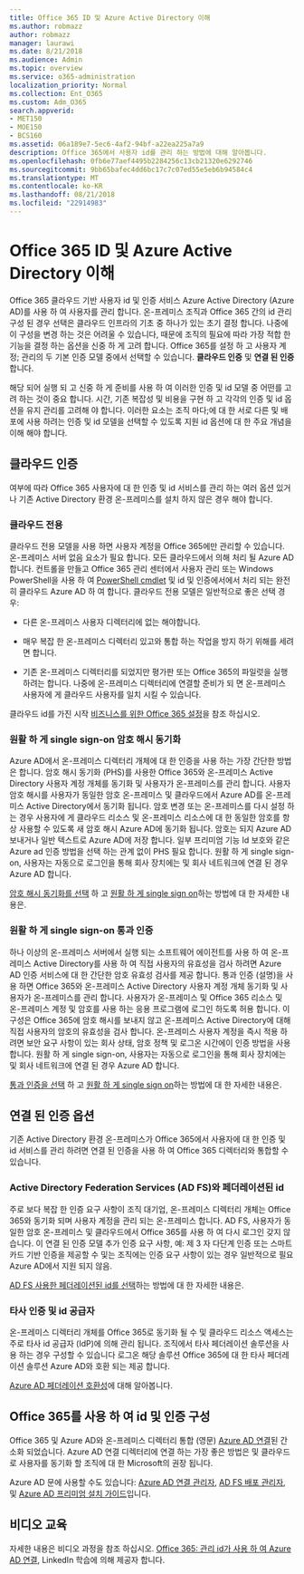 ```yaml
---
title: Office 365 ID 및 Azure Active Directory 이해
ms.author: robmazz
author: robmazz
manager: laurawi
ms.date: 8/21/2018
ms.audience: Admin
ms.topic: overview
ms.service: o365-administration
localization_priority: Normal
ms.collection: Ent_O365
ms.custom: Adm_O365
search.appverid:
- MET150
- MOE150
- BCS160
ms.assetid: 06a189e7-5ec6-4af2-94bf-a22ea225a7a9
description: Office 365에서 사용자 id를 관리 하는 방법에 대해 알아봅니다.
ms.openlocfilehash: 0fb6e77aef4495b2284256c13cb21320e6292746
ms.sourcegitcommit: 9bb65bafec4dd6bc17c7c07ed55e5eb6b94584c4
ms.translationtype: MT
ms.contentlocale: ko-KR
ms.lasthandoff: 08/21/2018
ms.locfileid: "22914983"
---
```

# <a name="understanding-office-365-identity-and-azure-active-directory"></a>Office 365 ID 및 Azure Active Directory 이해

Office 365 클라우드 기반 사용자 id 및 인증 서비스 Azure Active Directory (Azure AD)를 사용 하 여 사용자를 관리 합니다. 온-프레미스 조직과 Office 365 간의 id 관리 구성 된 경우 선택은 클라우드 인프라의 기초 중 하나가 있는 초기 결정 합니다. 나중에이 구성을 변경 하는 것은 어려울 수 있습니다, 때문에 조직의 필요에 따라 가장 적합 한 기능을 결정 하는 옵션을 신중 하 게 고려 합니다. Office 365를 설정 하 고 사용자 계정; 관리의 두 기본 인증 모델 중에서 선택할 수 있습니다. **클라우드 인증** 및 **연결 된 인증**합니다.
  
해당 되어 실행 되 고 신중 하 게 준비를 사용 하 여 이러한 인증 및 id 모델 중 어떤를 고려 하는 것이 중요 합니다. 시간, 기존 복잡성 및 비용을 구현 하 고 각각의 인증 및 id 옵션을 유지 관리를 고려해 야 합니다. 이러한 요소는 조직 마다;에 대 한 서로 다른 및 배포에 사용 하려는 인증 및 id 모델을 선택할 수 있도록 지원 id 옵션에 대 한 주요 개념을 이해 해야 합니다.
  
## <a name="cloud-authentication"></a>클라우드 인증

여부에 따라 Office 365 사용자에 대 한 인증 및 id 서비스를 관리 하는 여러 옵션 있거나 기존 Active Directory 환경 온-프레미스를 설치 하지 않은 경우 해야 합니다.
  
### <a name="cloud-only"></a>클라우드 전용

클라우드 전용 모델을 사용 하면 사용자 계정을 Office 365에만 관리할 수 있습니다. 온-프레미스 서버 없음 요소가 필요 합니다. 모든 클라우드에서 의해 처리 될 Azure AD 합니다. 컨트롤을 만들고 Office 365 관리 센터에서 사용자 관리 또는 Windows PowerShell을 사용 하 여 [PowerShell cmdlet](https://docs.microsoft.com/office365/enterprise/powershell/manage-office-365-with-office-365-powershell) 및 id 및 인증에서에서 처리 되는 완전히 클라우드 Azure AD 하 여 합니다. 클라우드 전용 모델은 일반적으로 좋은 선택 경우: 
  
- 다른 온-프레미스 사용자 디렉터리에 없는 해야합니다.
    
- 매우 복잡 한 온-프레미스 디렉터리 있고와 통합 하는 작업을 방지 하기 위해를 세려면 합니다.
    
- 기존 온-프레미스 디렉터리를 되었지만 평가판 또는 Office 365의 파일럿을 실행 하려는 합니다. 나중에 온-프레미스 디렉터리에 연결할 준비가 되 면 온-프레미스 사용자에 게 클라우드 사용자를 일치 시킬 수 있습니다.
    
클라우드 id를 가진 시작 [비즈니스를 위한 Office 365 설정](https://support.office.com/article/6a3a29a0-e616-4713-99d1-15eda62d04fa)을 참조 하십시오.
  
### <a name="password-hash-sync-with-seamless-single-sign-on"></a>원활 하 게 single sign-on 암호 해시 동기화

Azure AD에서 온-프레미스 디렉터리 개체에 대 한 인증을 사용 하는 가장 간단한 방법은 합니다. 암호 해시 동기화 (PHS)를 사용한 Office 365와 온-프레미스 Active Directory 사용자 계정 개체를 동기화 및 사용자가 온-프레미스를 관리 합니다. 사용자 암호 해시를 사용자가 동일한 암호 온-프레미스 및 클라우드에서 Azure AD를 온-프레미스 Active Directory에서 동기화 됩니다. 암호 변경 또는 온-프레미스를 다시 설정 하는 경우 사용자에 게 클라우드 리소스 및 온-프레미스 리소스에 대 한 동일한 암호를 항상 사용할 수 있도록 새 암호 해시 Azure AD에 동기화 됩니다. 암호는 되지 Azure AD 보내거나 일반 텍스트로 Azure AD에 저장 합니다. 일부 프리미엄 기능 Id 보호와 같은 Azure ad 인증 방법을 선택 하는 관계 없이 PHS 필요 합니다. 원활 하 게 single sign-on, 사용자는 자동으로 로그인을 통해 회사 장치에는 및 회사 네트워크에 연결 된 경우 Azure AD 합니다.
  
[암호 해시 동기화를 선택](https://docs.microsoft.com/azure/security/azure-ad-choose-authn) 하 고 [원활 하 게 single sign on](https://docs.microsoft.com/azure/active-directory/connect/active-directory-aadconnect-sso)하는 방법에 대 한 자세한 내용은.
  
### <a name="pass-through-authentication-with-seamless-single-sign-on"></a>원활 하 게 single sign-on 통과 인증

하나 이상의 온-프레미스 서버에서 실행 되는 소프트웨어 에이전트를 사용 하 여 온-프레미스 Active Directory를 사용 하 여 직접 사용자의 유효성을 검사 하려면 Azure AD 인증 서비스에 대 한 간단한 암호 유효성 검사를 제공 합니다. 통과 인증 (설명)을 사용 하면 Office 365와 온-프레미스 Active Directory 사용자 계정 개체 동기화 및 사용자가 온-프레미스를 관리 합니다. 사용자가 온-프레미스 및 Office 365 리소스 및 온-프레미스 계정 및 암호를 사용 하는 응용 프로그램에 로그인 하도록 허용 합니다. 이 구성은 Office 365에 암호 해시를 보내지 않고 온-프레미스 Active Directory에 대해 직접 사용자의 암호의 유효성을 검사 합니다. 온-프레미스 사용자 계정을 즉시 적용 하려면 보안 요구 사항이 있는 회사 상태, 암호 정책 및 로그온 시간에이 인증 방법을 사용 합니다. 원활 하 게 single sign-on, 사용자는 자동으로 로그인을 통해 회사 장치에는 및 회사 네트워크에 연결 된 경우 Azure AD 합니다.
  
[통과 인증을 선택](https://docs.microsoft.com/azure/security/azure-ad-choose-authn) 하 고 [원활 하 게 single sign on](https://docs.microsoft.com/azure/active-directory/connect/active-directory-aadconnect-sso)하는 방법에 대 한 자세한 내용은.
  
## <a name="federated-authentication-options"></a>연결 된 인증 옵션

기존 Active Directory 환경 온-프레미스가 Office 365에서 사용자에 대 한 인증 및 id 서비스를 관리 하려면 연결 된 인증을 사용 하 여 Office 365 디렉터리와 통합할 수 있습니다.
  
### <a name="federated-identity-with-active-directory-federation-services-ad-fs"></a>Active Directory Federation Services (AD FS)와 페더레이션된 id

주로 보다 복잡 한 인증 요구 사항이 조직 대기업, 온-프레미스 디렉터리 개체는 Office 365와 동기화 되며 사용자 계정을 관리 되는 온-프레미스 합니다. AD FS, 사용자가 동일한 암호 온-프레미스 및 클라우드에서 Office 365를 사용 하 여 다시 로그인 갖지 않습니다. 이 연결 된 인증 모델 추가 인증 요구 사항, 예: 제 3 자 다단계 인증 또는 스마트 카드 기반 인증을 제공할 수 및는 조직에는 인증 요구 사항이 있는 경우 일반적으로 필요 Azure AD에서 지원 되지 않음.
  
[AD FS 사용한 페더레이션된 id를 선택](https://docs.microsoft.com/azure/security/azure-ad-choose-authn)하는 방법에 대 한 자세한 내용은.
  
### <a name="third-party-authentication-and-identity-providers"></a>타사 인증 및 id 공급자

온-프레미스 디렉터리 개체를 Office 365로 동기화 될 수 및 클라우드 리소스 액세스는 주로 타사 id 공급자 (IdP)에 의해 관리 됩니다. 조직에서 타사 페더레이션 솔루션을 사용 하는 경우 구성할 수 있습니다 로그온 해당 솔루션 Office 365에 대 한 타사 페더레이션 솔루션 Azure AD와 호환 되는 제공 합니다.
  
[Azure AD 페더레이션 호환성](https://docs.microsoft.com/azure/active-directory/connect/active-directory-aadconnect-federation-compatibility)에 대해 알아봅니다.
  
## <a name="configuring-identity-and-authentication-with-office-365"></a>Office 365를 사용 하 여 id 및 인증 구성

Office 365 및 Azure AD와 온-프레미스 디렉터리 통합 (영문) [Azure AD 연결](https://docs.microsoft.com/azure/active-directory/connect/active-directory-aadconnect)된 간소화 되었습니다. Azure AD 연결 디렉터리에 연결 하는 가장 좋은 방법은 및 클라우드로 사용자를 동기화 할 조직에 대 한 Microsoft의 권장 됩니다.
  
Azure AD 문에 사용할 수도 있습니다: [Azure AD 연결 관리자](https://aka.ms/aadconnectpwsync), [AD FS 배포 관리자](https://aka.ms/adfsguidance), 및 [Azure AD 프리미엄 설치 가이드](https://aka.ms/aadpguidance)입니다.
  
## <a name="video-training"></a>비디오 교육

자세한 내용은 비디오 과정을 참조 하십시오. [Office 365: 관리 id가 사용 하 여 Azure AD 연결](https://support.office.com/article/90991a1d-c0ab-479a-b413-35c9706f6fed.aspx), LinkedIn 학습에 의해 제공자 합니다.
